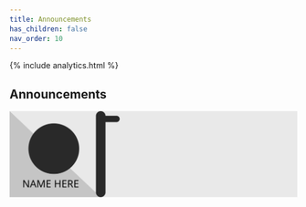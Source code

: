 ```yaml
---
title: Announcements
has_children: false
nav_order: 10
---
```


{% include analytics.html %}

## Announcements


![Timeline](../assets/images/timelinetemplate.svg)
